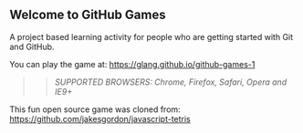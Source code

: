 ## Welcome to GitHub Games

A project based learning activity for people who are getting started with Git and GitHub.

You can play the game at: https://glang.github.io/github-games-1

>> _*SUPPORTED BROWSERS*: Chrome, Firefox, Safari, Opera and IE9+_

This fun open source game was cloned from: https://github.com/jakesgordon/javascript-tetris
